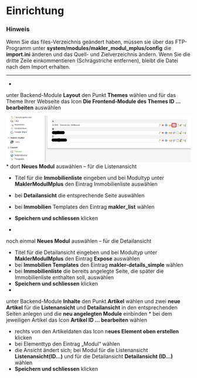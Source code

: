 # Einrichtung

### Hinweis 
Wenn Sie das files-Verzeichnis geändert haben, müssen sie über das FTP-Programm unter **system/modules/makler_modul_mplus/config** die **import.ini** änderen und das Quell- und Zielverzeichnis ändern. Wenn Sie die dritte Zeile einkommentieren (Schrägstriche entfernen), bleibt die Datei nach dem Import erhalten.



---


* 
unter Backend-Module **Layout** den Punkt **Themes** wählen und für das Theme Ihrer Webseite das Icon **Die Frontend-Module des Themes ID … bearbeiten** auswählen

![](einrichtung-schritt1.png)
* 
dort **Neues Modul** auswählen – für die Listenansicht
 * Titel für die **Immobilienliste** eingeben und bei Modultyp unter **MaklerModulMplus**
den Eintrag Immobilienliste auswählen
 * bei **Detailansicht** die entsprechende Seite auswählen
 * bei **Immobilien** Templates den Eintrag **makler_list** wählen
 * **Speichern und schliessen** klicken


* 
noch einmal **Neues Modul** auswählen – für die Detailansicht
 * Titel für die Detailansicht eingeben und bei Modultyp unter **MaklerModulMplus**
den Eintrag **Expose** auswählen
 * bei **Immobilien Templates** den Eintrag **makler-details_simple** wählen
 * bei **Immobilienliste** die bereits angelegte Seite, die später die Immobilienliste enthalten soll, auswählen
 * **Speichern und schliessen** klicken
* 
unter Backend-Module **Inhalte** den Punkt **Artikel** wählen und zwei **neue Artikel** für die **Listenansicht** und
**Detailansicht** in den entsprechenden Seiten anlegen und die **neu angelegten Module** einbinden
* 
bei dem jeweiligen Artikel das Icon **Artikel ID … bearbeiten** wählen
 * rechts von den Artikeldaten das Icon n**eues Element oben erstellen** klicken
 * bei Elementtyp den Eintrag „Modul“ wählen
 * die Ansicht ändert sich; bei Modul für die Listenansicht **Listenansicht(ID...)**
und für die Detailansicht **Detailansicht (ID...)** wählen
 * **Speichern und schliessen** klicken